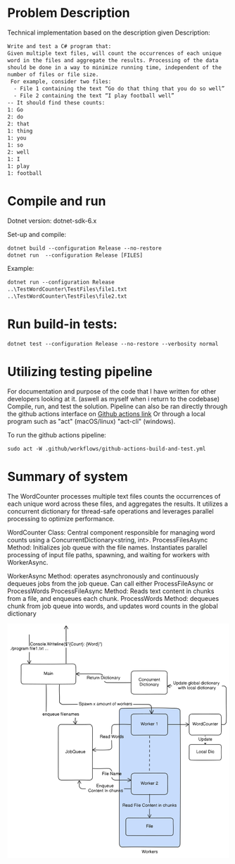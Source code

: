 # Problem Description
Technical implementation based on the description given
Description:
```
Write and test a C# program that:
Given multiple text files, will count the occurrences of each unique word in the files and aggregate the results. Processing of the data should be done in a way to minimize running time, independent of the number of files or file size.
 For example, consider two files:
  - File 1 containing the text “Go do that thing that you do so well”
  - File 2 containing the text “I play football well”
-- It should find these counts: 
1: Go
2: do
2: that
1: thing
1: you
1: so
2: well
1: I
1: play
1: football
```

# Compile and run
Dotnet version: dotnet-sdk-6.x

Set-up and compile:
```
dotnet build --configuration Release --no-restore
dotnet run  --configuration Release [FILES]
```
Example:
```
dotnet run --configuration Release ..\TestWordCounter\TestFiles\file1.txt ..\TestWordCounter\TestFiles\file2.txt 
```
# Run build-in tests:
```
dotnet test --configuration Release --no-restore --verbosity normal
```


# Utilizing testing pipeline
For documentation and purpose of the code that I have written for other developers looking at it. (aswell as myself when i return to the codebase)
Compile, run, and test the solution. Pipeline can also be ran directly through the github actions interface on [Github actions link](https://github.com/christosfranco/WordCounterRepo/actions)
Or through a local program such as "act" (macOS/linux) "act-cli" (windows).

To run the github actions pipeline:
```
sudo act -W .github/workflows/github-actions-build-and-test.yml
```

# Summary of system
The WordCounter processes multiple text files counts the occurrences of each unique word across these files, and aggregates the results. It utilizes a concurrent dictionary for thread-safe operations and leverages parallel processing to optimize performance.

WordCounter Class: Central component responsible for managing word counts using a ConcurrentDictionary<string, int>. 
ProcessFilesAsync Method: Initializes job queue with the file names. Instantiates parallel processing of input file paths, spawning, and waiting for workers with WorkerAsync.

WorkerAsync Method: operates asynchronously and continuously dequeues jobs from the job queue. Can call either ProcessFileAsync or ProcessWords
ProcessFileAsync Method: Reads text content in chunks from a file, and enqueues each chunk.
ProcessWords Method: dequeues chunk from job queue into words, and updates word counts in the global dictionary

![Alt Text](diagram-export-4-19-2024-4_41_03-PM.png)




